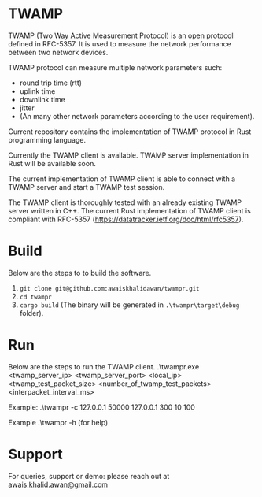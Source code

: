 # TWAMP
TWAMP (Two Way Active Measurement Protocol) is an open protocol defined in RFC-5357. It is used to measure the network performance between two network devices.

TWAMP protocol can measure multiple network parameters such: 
- round trip time (rtt)
- uplink time
- downlink time
- jitter
- (An many other network parameters according to the user requirement). 

Current repository contains the implementation of TWAMP protocol in Rust programming language.

Currently the TWAMP client is available. TWAMP server implementation in Rust will be available soon.

The current implementation of TWAMP client is able to connect with a TWAMP server and start a TWAMP test session.

The TWAMP client is thoroughly tested with an already existing TWAMP server written in C++. The current Rust implementation of TWAMP client is compliant with RFC-5357 (https://datatracker.ietf.org/doc/html/rfc5357).

# Build
Below are the steps to to build the software.

1. `git clone git@github.com:awaiskhalidawan/twampr.git`
2. `cd twampr`
3. `cargo build`
(The binary will be generated in `.\twampr\target\debug` folder).

# Run
Below are the steps to run the TWAMP client.
.\twampr.exe <mode> <twamp_server_ip> <twamp_server_port> <local_ip> <twamp_test_packet_size> <number_of_twamp_test_packets> <interpacket_interval_ms>

Example: .\twampr -c 127.0.0.1 50000 127.0.0.1 300 10 100

Example .\twampr -h (for help)

# Support
For queries, support or demo: please reach out at awais.khalid.awan@gmail.com


